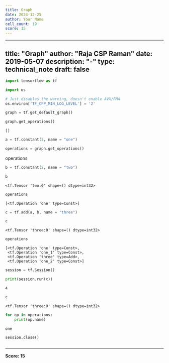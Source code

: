 ```yaml
---
title: Graph
date: 2024-12-25
author: Your Name
cell_count: 19
score: 15
---
```


---
title: "Graph"
author: "Raja CSP Raman"
date: 2019-05-07
description: "-"
type: technical_note
draft: false
---

```python
import tensorflow as tf

import os

# Just disables the warning, doesn't enable AVX/FMA
os.environ['TF_CPP_MIN_LOG_LEVEL'] = '2'
```


```python
graph = tf.get_default_graph()
```


```python
graph.get_operations()
```




    []




```python
a = tf.constant(2, name = "one")
```


```python
operations = graph.get_operations()
```
operations

```python
b = tf.constant(2, name = "two")
```


```python
b
```




    <tf.Tensor 'two:0' shape=() dtype=int32>




```python
operations
```




    [<tf.Operation 'one' type=Const>]




```python
c = tf.add(a, b, name = "three")
```


```python
c
```




    <tf.Tensor 'three:0' shape=() dtype=int32>




```python
operations
```




    [<tf.Operation 'one' type=Const>,
     <tf.Operation 'one_1' type=Const>,
     <tf.Operation 'three' type=Add>,
     <tf.Operation 'one_2' type=Const>]




```python
session = tf.Session()
```


```python
print(session.run(c))
```

    4



```python
c
```




    <tf.Tensor 'three:0' shape=() dtype=int32>




```python
for op in operations:
    print(op.name)
```

    one



```python
session.close()
```


```python

```


---
**Score: 15**